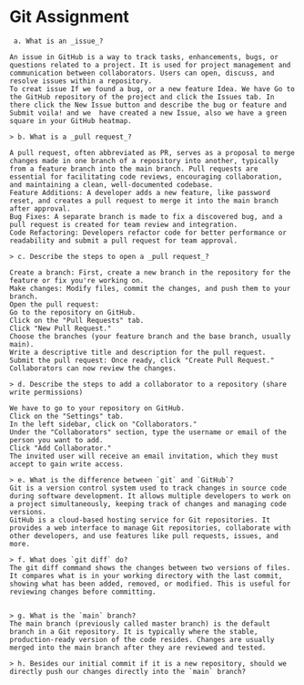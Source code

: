 # Git Assignment

    
     a. What is an _issue_?

    An issue in GitHub is a way to track tasks, enhancements, bugs, or questions related to a project. It is used for project management and communication between collaborators. Users can open, discuss, and resolve issues within a repository.
    To creat issue If we found a bug, or a new feature Idea. We have Go to the GitHub repository of the project and click the Issues tab. In there click the New Issue button and describe the bug or feature and Submit voila! and we  have created a new Issue, also we have a green square in your GitHub heatmap.
    
    > b. What is a _pull request_?
    
    A pull request, often abbreviated as PR, serves as a proposal to merge changes made in one branch of a repository into another, typically from a feature branch into the main branch. Pull requests are essential for facilitating code reviews, encouraging collaboration, and maintaining a clean, well-documented codebase.
    Feature Additions: A developer adds a new feature, like password reset, and creates a pull request to merge it into the main branch after approval.
    Bug Fixes: A separate branch is made to fix a discovered bug, and a pull request is created for team review and integration.
    Code Refactoring: Developers refactor code for better performance or readability and submit a pull request for team approval.

    > c. Describe the steps to open a _pull request_?

    Create a branch: First, create a new branch in the repository for the feature or fix you're working on.
    Make changes: Modify files, commit the changes, and push them to your branch.
    Open the pull request:
    Go to the repository on GitHub.
    Click on the "Pull Requests" tab.
    Click "New Pull Request."
    Choose the branches (your feature branch and the base branch, usually main).
    Write a descriptive title and description for the pull request.
    Submit the pull request: Once ready, click "Create Pull Request." Collaborators can now review the changes.
    
    > d. Describe the steps to add a collaborator to a repository (share write permissions)

    We have to go to your repository on GitHub.
    Click on the "Settings" tab.
    In the left sidebar, click on "Collaborators."
    Under the "Collaborators" section, type the username or email of the person you want to add.
    Click "Add Collaborator."
    The invited user will receive an email invitation, which they must accept to gain write access.

    > e. What is the difference between `git` and `GitHub`?
    Git is a version control system used to track changes in source code during software development. It allows multiple developers to work on a project simultaneously, keeping track of changes and managing code versions.
    GitHub is a cloud-based hosting service for Git repositories. It provides a web interface to manage Git repositories, collaborate with other developers, and use features like pull requests, issues, and more.

    > f. What does `git diff` do?
    The git diff command shows the changes between two versions of files. It compares what is in your working directory with the last commit, showing what has been added, removed, or modified. This is useful for reviewing changes before committing.


    > g. What is the `main` branch?
    The main branch (previously called master branch) is the default branch in a Git repository. It is typically where the stable, production-ready version of the code resides. Changes are usually merged into the main branch after they are reviewed and tested.

    > h. Besides our initial commit if it is a new repository, should we directly push our changes directly into the `main` branch?
    
    

    


